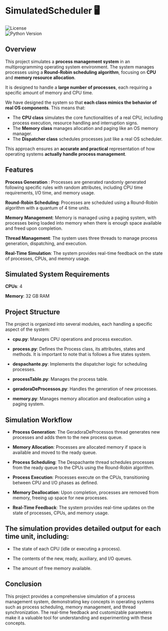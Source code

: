 # SimulatedScheduler 🖥️

![License](https://img.shields.io/badge/license-MIT-blue)  
![Python Version](https://img.shields.io/badge/python-3.8%2B-blue)


## Overview
This project simulates a **process management system** in an multiprogramming operating system environment. The system manages processes using a **Round-Robin scheduling algorithm**, focusing on **CPU** and **memory resource allocation**.  

It is designed to handle a **large number of processes**, each requiring a specific amount of memory and CPU time. 

We have designed the system so that **each class mimics the behavior of real OS components**. This means that:  
- The **CPU class** simulates the core functionalities of a real CPU, including process execution, resource handling and interruption signs.  
- The **Memory class** manages allocation and paging like an OS memory manager.  
- The **Dispatcher class** schedules processes just like a real OS scheduler.  

This approach ensures an **accurate and practical** representation of how operating systems **actually handle process management**.


## Features
**Process Generation** : Processes are generated randomly generated following specific rules with random attributes, including CPU time requirements, I/O time, and memory usage.

**Round-Robin Scheduling**: Processes are scheduled using a Round-Robin algorithm with a quantum of 4 time units.

**Memory Management**: Memory is managed using a paging system, with processes being loaded into memory when there is enough space available and freed upon completion.

**Thread Management**: The system uses three threads to manage process generation, dispatching, and execution.

**Real-Time Simulation**: The system provides real-time feedback on the state of processes, CPUs, and memory usage.

## Simulated System Requirements
**CPUs**: 4

**Memory**: 32 GB RAM

## Project Structure
The project is organized into several modules, each handling a specific aspect of the system:

- **cpu.py**: Manages CPU operations and process execution.

- **process.py**: Defines the Process class, its attributes, states and methods. It is important to note that is follows a five states system.

- **despachante.py**: Implements the dispatcher logic for scheduling processes.

- **processTable.py**: Manages the process table.

- **geradoraDeProcessos.py**: Handles the generation of new processes.

- **memory.py**: Manages memory allocation and deallocation using a paging system.


## Simulation Workflow
- **Process Generation**: The GeradoraDeProcessos thread generates new processes and adds them to the new process queue.

- **Memory Allocation**: Processes are allocated memory if space is available and moved to the ready queue.

- **Process Scheduling**: The Despachante thread schedules processes from the ready queue to the CPUs using the Round-Robin algorithm.

- **Process Execution**: Processes execute on the CPUs, transitioning between CPU and I/O phases as defined.

- **Memory Deallocation**: Upon completion, processes are removed from memory, freeing up space for new processes.

- **Real-Time Feedback**: The system provides real-time updates on the state of processes, CPUs, and memory usage.


## The simulation provides detailed output for each time unit, including:

- The state of each CPU (idle or executing a process).

- The contents of the new, ready, auxiliary, and I/O queues.

- The amount of free memory available.

## Conclusion
This project provides a comprehensive simulation of a process management system, demonstrating key concepts in operating systems such as process scheduling, memory management, and thread synchronization. The real-time feedback and customizable parameters make it a valuable tool for understanding and experimenting with these concepts.
